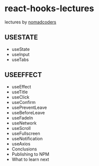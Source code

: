 # react-hooks-lectures

lectures by [nomadcoders](https://nomadcoders.co/react-hooks-introduction/lobby)

## USESTATE

- useState
- useInput
- useTabs

## USEEFFECT

- useEffect
- useTitle
- useClick
- useConfirm
- usePreventLeave
- useBeforeLeave
- useFadeIn
- useNetwork
- useScroll
- useFullscreen
- useNotification
- useAxios
- Conclusions
- Publishing to NPM
- What to learn next
